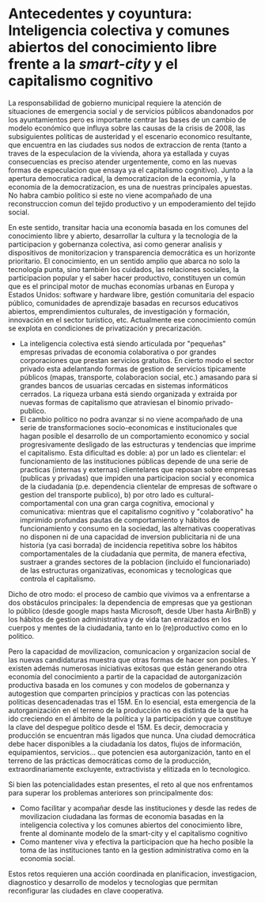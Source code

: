 # Antecedentes y coyuntura: Inteligencia colectiva y comunes abiertos del conocimiento libre frente a la *smart-city* y el capitalismo cognitivo


La responsabilidad de gobierno municipal requiere la atención de situaciones de emergencia social y de servicios públicos abandonados por los ayuntamientos pero es importante centrar las bases de un cambio de modelo económico que influya sobre las causas de la crisis de 2008, las subsiguientes políticas de austeridad y el escenario economico resultante, que encuentra en las ciudades sus nodos de extraccion de renta (tanto a traves de la especulacion de la vivienda, ahora ya estallada y cuyas consecuencias es preciso atender urgentemente, como en las nuevas formas de especulacion que ensaya ya el capitalismo cognitivo). Junto a la apertura democratica radical, la democratizacion de la economia, y la economia de la democratizacion, es una de nuestras principales apuestas. No habra cambio politico si este no viene acompañado de una reconstruccion comun del tejido productivo y un empoderamiento del tejido social. 


En este sentido, transitar hacia una economía basada en los comunes del conocimiento libre y abierto, desarrollar la cultura y la tecnologia de la participacion y gobernanza colectiva, asi como generar analisis y dispositivos de monitorizacion y transparencia democrática es un horizonte prioritario. El conocimiento, en un sentido amplio que abarca no solo la tecnología punta, sino también los cuidados, las relaciones sociales, la participacion popular y el saber hacer productivo, constituyen un común que es el principal motor de muchas economías urbanas en Europa y Estados Unidos: software y hardware libre, gestión comunitaria del espacio público, comunidades de aprendizaje basadas en recursos educativos abiertos, emprendimientos culturales, de investigación y formación, innovación en el sector turístico, etc. Actualmente ese conocimiento común se explota en condiciones de privatización y precarización. 
* La inteligencia colectiva está siendo articulada por "pequeñas" empresas privadas de economia colaborativa o por grandes corporaciones que prestan servicios gratuitos. En cierto modo el sector privado esta adelantando formas de gestion de servicios tipicamente públicos (mapas, transporte, colaboracion social, etc.) amasando para si grandes bancos de usuarias cercadas en sistemas informáticos cerrados. La riqueza urbana está siendo organizada y extraida por nuevas formas de capitalismo que atraviesan el binomio privado-publico.
* El cambio politico no podra avanzar si no viene acompañado de una serie de transformaciones socio-economicas e institucionales que hagan posible el desarrollo de un comportamiento economico y social progresivamente desligado de las estructuras y tendencias que imprime el capitalismo. Esta dificultad es doble: a) por un lado es clientelar: el funcionamiento de las instituciones públicas depende de una serie de practicas (internas y externas) clientelares que reposan sobre empresas (publicas y privadas) que impiden una participacion social y economica de la ciudadania (p.e. dependencia clientelar de empresas de software o gestion del transporte publico), b) por otro lado es cultural-comportamental con una gran carga cognitiva, emocional y comunicativa: mientras que el capitalismo cognitivo y "colaborativo" ha imprimido profundas pautas de comportamiento y hábitos de funcionamiento y consumo en la sociedad, las alternativas cooperativas no disponen ni de una capacidad de inversion publicitaria ni de una historia (ya casi borrada) de incidencia repetitiva sobre los hábitos comportamentales de la ciudadania que permita, de manera efectiva, sustraer a grandes sectores de la poblacion (incluido el funcionariado) de las estructuras organizativas, economicas y tecnologicas que controla el capitalismo.

Dicho de otro modo: el proceso de cambio que vivimos va a enfrentarse a dos obstáculos principales: la dependencia de empresas que ya gestionan lo público (desde google maps hasta Microsoft, desde Uber hasta AirBnB) y los hábitos de gestion administrativa y de vida tan enraizados en los cuerpos y mentes de la ciudadania, tanto en lo (re)productivo como en lo politico.


Pero la capacidad de movilizacion, comunicacion y organizacion social de las nuevas candidaturas muestra que otras formas de hacer son posibles. Y existen además numerosas iniciativas exitosas que están generando otra economía del conocimiento a partir de la capacidad de autorganización productiva basada en los comunes y con modelos de gobernanza y autogestion que comparten principios y practicas con las potencias politicas desencadenadas tras el 15M. En  lo esencial, esta emergencia de la autorganización en el terreno de la  producción no es distinta de la que ha ido creciendo en el ámbito de la  política y la participación y que constituye la clave del despegue  político desde el 15M. Es decir, democracia y producción se encuentran  más ligados que nunca. Una ciudad democrática debe hacer disponibles a  la ciudadanía los datos, flujos de información, equipamientos,  servicios… que potencien esa autorganización, tanto en el terreno de las  prácticas democráticas como de la producción, extraordinariamente  excluyente, extractivista y elitizada en lo tecnologico.

Si bien las potencialidades estan presentes, el reto al que nos enfrentamos para superar los problemas anteriores son principalmente dos:

* Como facilitar y acompañar desde las instituciones y desde las redes de movilizacion ciudadana las formas de economia basadas en la inteligencia colectiva y los comunes abiertos del conocimiento libre, frente al dominante modelo de la smart-city y el capitalismo cognitivo
* Como mantener viva y efectiva la participacion que ha hecho posible la toma de las instituciones tanto en la gestion administrativa como en la economia social.

Estos retos requieren una acción coordinada en planificacion, investigacion, diagnostico y desarrollo de modelos y tecnologias que permitan reconfigurar las ciudades en clave cooperativa.
